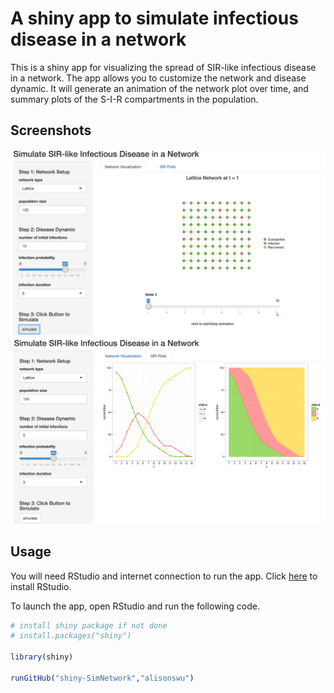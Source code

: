 # A shiny app to simulate infectious disease in a network 

This is a shiny app for visualizing the spread of SIR-like infectious disease in a network. The app allows you to customize the network and disease dynamic. It will generate an animation of the network plot over time, and summary plots of the S-I-R compartments in the population. 

## Screenshots


<p align="center">
  <img src="screenshot1.png" width="700"/>
  <img src="screenshot2.png" width="700"/>
</p>

## Usage

You will need RStudio and internet connection to run the app. Click [here](https://www.rstudio.com/home/) to install RStudio.

To launch the app, open RStudio and run the following code. 

```R
# install shiny package if not done
# install.packages("shiny")

library(shiny)

runGitHub("shiny-SimNetwork","alisonswu")

